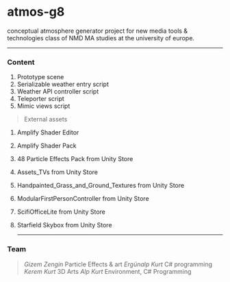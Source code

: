 # atmos-g8
conceptual atmosphere generator project for new media tools &amp; technologies class of NMD MA studies at the university of europe.
***

### Content

1. Prototype scene
2. Serializable weather entry script
3. Weather API controller script
4. Teleporter script
5. Mimic views script

> External assets
1. Amplify Shader Editor
2. Amplify Shader Pack
3. 48 Particle Effects Pack from Unity Store
4. Assets_TVs from Unity Store
5. Handpainted_Grass_and_Ground_Textures from Unity Store
6. ModularFirstPersonController from Unity Store
7. ScifiOfficeLite from Unity Store
8. Starfield Skybox from Unity Store

   ---

### Team
> _Gizem Zengin_ Particle Effects &amp; art
> _Ergünalp Kurt_ C# programming
> _Kerem Kurt_ 3D Arts
> _Alp Kurt_ Environment, C# Programming
   
